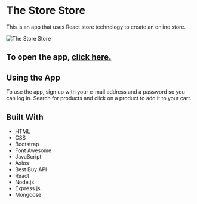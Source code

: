 # The Store Store

This is an app that uses React store technology to create an online store.

![The Store Store](https://songwright.github.io/materialize-portfolio/images/store.png)

## To open the app, [click here.](https://store-store.herokuapp.com/)

## Using the App

To use the app, sign up with your e-mail address and a password so you can log in. Search for products and click on a product to add it to your cart.

## Built With
* HTML
* CSS
* Bootstrap
* Font Awesome
* JavaScript
* Axios
* Best Buy API
* React
* Node.js
* Express.js
* Mongoose